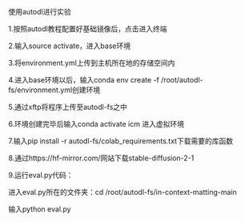 使用autodl进行实验  

1.按照autodl教程配置好基础镜像后，点击进入终端  

2.输入source activate，进入base环境  

3.将environment.yml上传到主机所在地的存储空间内  

4.进入base环境以后，输入conda env create -f /root/autodl-fs/environment.yml创建环境  

5.通过xftp将程序上传至autodl-fs之中  

6.环境创建完毕后输入conda activate icm 进入虚拟环境  

7.输入pip install -r autodl-fs/colab_requirements.txt下载需要的库函数  

8.通过https://hf-mirror.com/网站下载stable-diffusion-2-1  

9.运行eval.py代码：  

进入eval.py所在的文件夹：cd /root/autodl-fs/in-context-matting-main  

输入python eval.py

